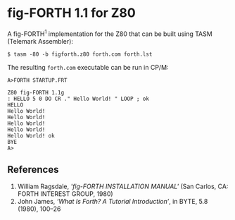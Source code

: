 # fig-FORTH 1.1 for Z80

A fig-FORTH<sup>1</sup> implementation for the Z80 that can be built using TASM (Telemark Assembler):

```
$ tasm -80 -b figforth.z80 forth.com forth.lst
```

The resulting `forth.com` executable can be run in CP/M: 
```
A>FORTH STARTUP.FRT

Z80 fig-FORTH 1.1g
: HELLO 5 0 DO CR ." Hello World! " LOOP ; ok
HELLO 
Hello World! 
Hello World! 
Hello World! 
Hello World! 
Hello World! ok
BYE 
A>
```

## References
1. William Ragsdale, _'fig-FORTH INSTALLATION MANUAL'_ (San Carlos, CA: FORTH INTEREST GROUP, 1980)
2. John James, _‘What Is Forth? A Tutorial Introduction’_, in BYTE, 5.8 (1980), 100–26
